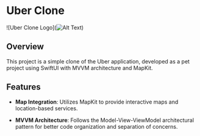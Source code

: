 # Uber Clone

![Uber Clone Logo](![Alt Text](https://github.com/sher304/Uber-SwiftUI/raw/main/assets/87121837/fa985f44-3cc5-4f60-9869-291d98b06ae9.png))

## Overview

This project is a simple clone of the Uber application, developed as a pet project using SwiftUI with MVVM architecture and MapKit.

## Features

- **Map Integration**: Utilizes MapKit to provide interactive maps and location-based services.

- **MVVM Architecture**: Follows the Model-View-ViewModel architectural pattern for better code organization and separation of concerns.

##
